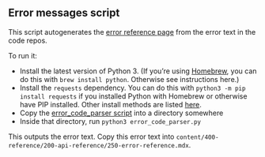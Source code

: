 ## Error messages script

This script autogenerates the [error reference page](https://www.prisma.io/docs/reference/api-reference/error-reference) from the error text in the code repos.

To run it:

- Install the latest version of Python 3. (If you’re using [Homebrew](https://brew.sh/), you can do this with `brew install python`. Otherwise see instructions here.)
- Install the `requests` dependency. You can do this with `python3 -m pip install requests` if you installed Python with Homebrew or otherwise have PIP installed. Other install methods are listed [here](https://docs.python-requests.org/en/latest/user/install/#install).
- Copy the [error_code_parser script](https://github.com/prisma/docs-tools/blob/main/error-messages/error_code_parser.py) into a directory somewhere
- Inside that directory, run `python3 error_code_parser.py`

This outputs the error text. Copy this error text into `content/400-reference/200-api-reference/250-error-reference.mdx`.
